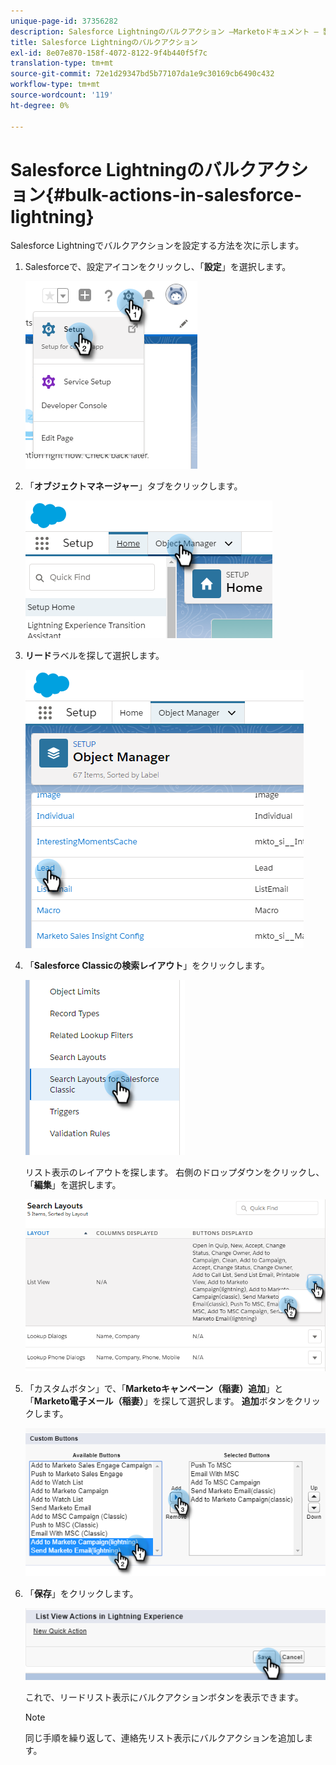 ```yaml
---
unique-page-id: 37356282
description: Salesforce Lightningのバルクアクション —Marketoドキュメント — 製品ドキュメント
title: Salesforce Lightningのバルクアクション
exl-id: 8e07e870-158f-4072-8122-9f4b440f5f7c
translation-type: tm+mt
source-git-commit: 72e1d29347bd5b77107da1e9c30169cb6490c432
workflow-type: tm+mt
source-wordcount: '119'
ht-degree: 0%

---
```


# Salesforce Lightningのバルクアクション{#bulk-actions-in-salesforce-lightning}

Salesforce Lightningでバルクアクションを設定する方法を次に示します。

1. Salesforceで、設定アイコンをクリックし、「**設定**」を選択します。

   ![](assets/one.png)

1. 「**オブジェクトマネージャー**」タブをクリックします。

   ![](assets/two.png)

1. **リード**&#x200B;ラベルを探して選択します。

   ![](assets/three-2.png)

1. 「**Salesforce Classicの検索レイアウト**」をクリックします。

   ![](assets/four-1.png)

   リスト表示のレイアウトを探します。 右側のドロップダウンをクリックし、「**編集**」を選択します。

   ![](assets/five.png)

1. 「カスタムボタン」で、「**Marketoキャンペーン（稲妻）追加**」と「**Marketo電子メール（稲妻）**」を探して選択します。 **追加**&#x200B;ボタンをクリックします。

   ![](assets/six.png)

1. 「**保存**」をクリックします。

   ![](assets/seven.png)

   これで、リードリスト表示にバルクアクションボタンを表示できます。

   >[!NOTE]
   >
   >同じ手順を繰り返して、連絡先リスト表示にバルクアクションを追加します。
